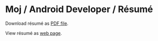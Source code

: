 # Moj / Android Developer / Résumé

Download résumé as [PDF file](https://github.com/MojRoid/RESUME/raw/master/Moj%20Abubakr%20-%20resume.pdf).

View résumé as [web page](https://cdn.rawgit.com/MojRoid/RESUME/db56f83dd782e26f38badae0a1ec623c3985c574/Moj%20Abubakr%20-%20resume.html).